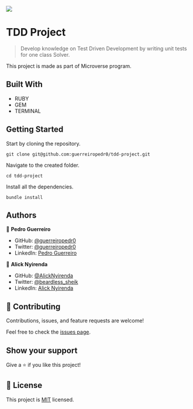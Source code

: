 ![](https://img.shields.io/badge/Microverse-blueviolet)

# TDD Project

> Develop knowledge on Test Driven Development by writing unit tests for one class Solver.

This project is made as part of Microverse program.

## Built With

- RUBY
- GEM
- TERMINAL

## Getting Started

Start by cloning the repository.

`git clone git@github.com:guerreiropedr0/tdd-project.git`

Navigate to the created folder.

`cd tdd-project`

Install all the dependencies.

`bundle install`

## Authors

👤 **Pedro Guerreiro**

- GitHub: [@guerreiropedr0](https://github.com/guerreiropedr0)
- Twitter: [@guerreiropedr0](https://twitter.com/guerreiropedr0)
- LinkedIn: [Pedro Guerreiro](https://www.linkedin.com/in/guerreiropedr0/)

👤 **Alick Nyirenda**

- GitHub: [@AlickNyirenda](https://github.com/Beardless-sheik)
- Twitter: [@beardless_sheik](https://twitter.com/Beardless_Sheik)
- LinkedIn: [Alick Nyirenda](https://www.linkedin.com/in/alick-nyirenda/)

## 🤝 Contributing

Contributions, issues, and feature requests are welcome!

Feel free to check the [issues page](../../issues/).

## Show your support

Give a ⭐️ if you like this project!

## 📝 License

This project is [MIT](./MIT.md) licensed.
